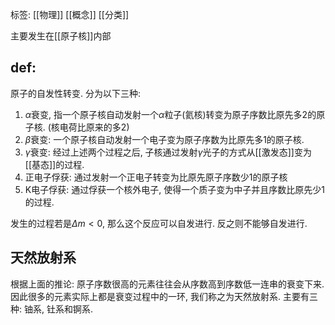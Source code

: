 标签: [[物理]] [[概念]] [[分类]]

主要发生在[[原子核]]内部
## def:
原子的自发性转变. 分为以下三种: 
1. $\alpha$衰变, 指一个原子核自动发射一个$\alpha$粒子(氦核)转变为原子序数比原先多2的原子核. (核电荷比原来的多2)
2. $\beta$衰变: 一个原子核自动发射一个电子变为原子序数为比原先多1的原子核. 
3. $\gamma$衰变: 经过上述两个过程之后, 子核通过发射$\gamma$光子的方式从[[激发态]]变为[[基态]]的过程. 
4. 正电子俘获: 通过发射一个正电子转变为比原先原子序数少1的原子核
5. K电子俘获: 通过俘获一个核外电子, 使得一个质子变为中子并且序数比原先少1的过程. 

发生的过程若是$\Delta m<0$, 那么这个反应可以自发进行. 反之则不能够自发进行. 

## 天然放射系

根据上面的推论: 原子序数很高的元素往往会从序数高到序数低一连串的衰变下来. 因此很多的元素实际上都是衰变过程中的一环, 我们称之为天然放射系. 主要有三种: 铀系, 钍系和锕系. 